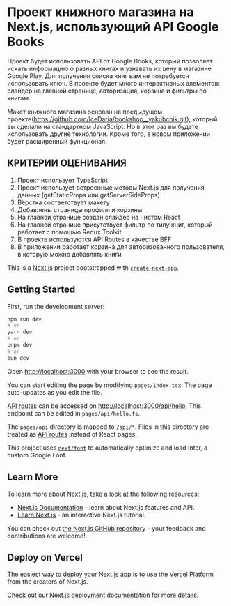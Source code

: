 # Проект книжного магазина на Next.js, использующий API Google Books

Проект будет использовать API от Google Books, который позволяет искать информацию о разных книгах и узнавать их цену в магазине Google Play. Для получения списка книг вам не потребуется использовать ключ. В проекте будет много интерактивных элементов: слайдер на главной странице, авторизация, корзина и фильтры по книгам.


Макет книжного магазина основан на предыдущем проекте(https://github.com/IceDaria/bookshop__yakubchik.git), который вы сделали на стандартном JavaScript. Но в этот раз вы будете использовать другие технологии. Кроме того, в новом приложении будет расширенный функционал.

## КРИТЕРИИ ОЦЕНИВАНИЯ

1. Проект использует TypeScript
2. Проект использует встроенные методы Next.js для получения данных (getStaticProps или getServerSideProps)
3. Вёрстка соответствует макету
4. Добавлены страницы профиля и корзины 
5. На главной странице создан слайдер на чистом React
6. На главной странице присутствует фильтр по типу книг, который работает с помощью Redux Toolkit
7. В проекте используются API Routes в качестве BFF
8. В приложении работает корзина для авторизованного пользователя, в которую можно добавлять книги

This is a [Next.js](https://nextjs.org/) project bootstrapped with [`create-next-app`](https://github.com/vercel/next.js/tree/canary/packages/create-next-app).

## Getting Started

First, run the development server:

```bash
npm run dev
# or
yarn dev
# or
pnpm dev
# or
bun dev
```

Open [http://localhost:3000](http://localhost:3000) with your browser to see the result.

You can start editing the page by modifying `pages/index.tsx`. The page auto-updates as you edit the file.

[API routes](https://nextjs.org/docs/api-routes/introduction) can be accessed on [http://localhost:3000/api/hello](http://localhost:3000/api/hello). This endpoint can be edited in `pages/api/hello.ts`.

The `pages/api` directory is mapped to `/api/*`. Files in this directory are treated as [API routes](https://nextjs.org/docs/api-routes/introduction) instead of React pages.

This project uses [`next/font`](https://nextjs.org/docs/basic-features/font-optimization) to automatically optimize and load Inter, a custom Google Font.

## Learn More

To learn more about Next.js, take a look at the following resources:

- [Next.js Documentation](https://nextjs.org/docs) - learn about Next.js features and API.
- [Learn Next.js](https://nextjs.org/learn) - an interactive Next.js tutorial.

You can check out [the Next.js GitHub repository](https://github.com/vercel/next.js/) - your feedback and contributions are welcome!

## Deploy on Vercel

The easiest way to deploy your Next.js app is to use the [Vercel Platform](https://vercel.com/new?utm_medium=default-template&filter=next.js&utm_source=create-next-app&utm_campaign=create-next-app-readme) from the creators of Next.js.

Check out our [Next.js deployment documentation](https://nextjs.org/docs/deployment) for more details.

